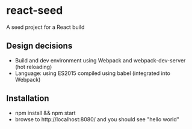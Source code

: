 # react-seed

A seed project for a React build

## Design decisions

 * Build and dev environment using Webpack and webpack-dev-server (hot reloading)
 * Language: using ES2015 compiled using babel (integrated into Webpack)

## Installation

 * npm install && npm start
 * browse to http://localhost:8080/ and you should see "hello world"
